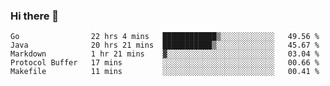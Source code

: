 ### Hi there 👋

<!--
**yeya24/yeya24** is a ✨ _special_ ✨ repository because its `README.md` (this file) appears on your GitHub profile.

Here are some ideas to get you started:

- 🔭 I’m currently working on ...
- 🌱 I’m currently learning ...
- 👯 I’m looking to collaborate on ...
- 🤔 I’m looking for help with ...
- 💬 Ask me about ...
- 📫 How to reach me: ...
- 😄 Pronouns: ...
- ⚡ Fun fact: ...
-->

<!--START_SECTION:waka-->
```text
Go                22 hrs 4 mins   ████████████▒░░░░░░░░░░░░   49.56 % 
Java              20 hrs 21 mins  ███████████▒░░░░░░░░░░░░░   45.67 % 
Markdown          1 hr 21 mins    ▓░░░░░░░░░░░░░░░░░░░░░░░░   03.04 % 
Protocol Buffer   17 mins         ░░░░░░░░░░░░░░░░░░░░░░░░░   00.66 % 
Makefile          11 mins         ░░░░░░░░░░░░░░░░░░░░░░░░░   00.41 % 
```
<!--END_SECTION:waka-->
